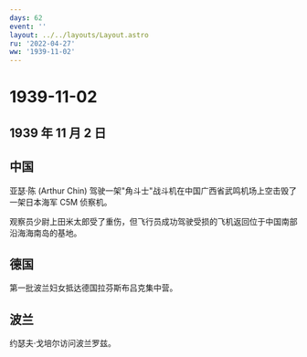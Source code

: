 ```yaml
---
days: 62
event: ''
layout: ../../layouts/Layout.astro
ru: '2022-04-27'
ww: '1939-11-02'
---
```


# 1939-11-02

## 1939 年 11 月 2 日

## 中国

亚瑟·陈 (Arthur Chin)
驾驶一架"角斗士"战斗机在中国广西省武鸣机场上空击毁了一架日本海军 C5M
侦察机。

观察员少尉上田米太郎受了重伤，但飞行员成功驾驶受损的飞机返回位于中国南部沿海海南岛的基地。

## 德国

第一批波兰妇女抵达德国拉芬斯布吕克集中营。

## 波兰

约瑟夫·戈培尔访问波兰罗兹。